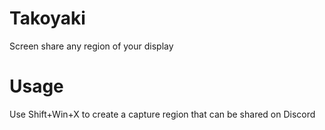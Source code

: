 # Takoyaki
Screen share any region of your display

# Usage
Use Shift+Win+X to create a capture region that can be shared on Discord
